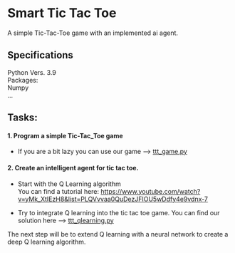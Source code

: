 # Smart Tic Tac Toe
A simple Tic-Tac-Toe game with an implemented ai agent.

## Specifications
Python Vers. 3.9  
Packages:  
Numpy  
...

## Tasks:
#### 1. Program  a simple Tic-Tac_Toe game 
- If you are a bit lazy you can use our game --> [ttt_game.py](https://github.com/United-AI/smart_tictactoe/blob/main/ttt_game.py)
#### 2. Create an intelligent agent for tic tac toe. 
- Start with the Q Learning algorithm  
You can find a tutorial here: https://www.youtube.com/watch?v=yMk_XtIEzH8&list=PLQVvvaa0QuDezJFIOU5wDdfy4e9vdnx-7

- Try to integrate Q learning into the tic tac toe game.
You can find our solution here --> [ttt_qlearning.py](https://github.com/United-AI/smart_tictactoe/blob/main/ttt_qlearning.py)

The next step will be to extend Q learning with a neural network to create a deep Q learning algorithm.
